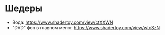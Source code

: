 # Шедеры
- Вода: https://www.shadertoy.com/view/ctXXWN
- "DVD" фон в главном меню: https://www.shadertoy.com/view/wtcSzN